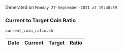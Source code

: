 Generated on `Monday 27-September-2021 at 19:48:59`

### Current to Target Coin Ratio
`current_coin_ratio.sh`

Date|Current|Target|Ratio
---|---|---|---
